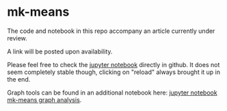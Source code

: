 # mk-means
The code and notebook in this repo accompany an article currently under review.

A link will be posted upon availability.

Please feel free to check the [jupyter notebook](https://github.com/stefankober/mk-means/blob/main/mk-means.ipynb) directly in github. It does not seem completely stable though, clicking on "reload" always brought it up in the end.

Graph tools can be found in an additional notebook here: [jupyter notebook mk-means graph analysis](https://github.com/stefankober/mk-means/blob/main/mk-means-graph-analysis.ipynb).
